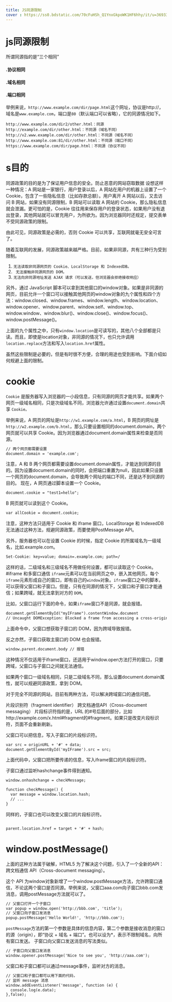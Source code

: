 ```yaml
---
title: JS同源限制
cover : https://ss0.bdstatic.com/70cFuHSh_Q1YnxGkpoWK1HF6hhy/it/u=3693300169,869948815&fm=26&gp=0.jpg
---
```

# js同源限制
所谓同源指的是“三个相同”
#### .协议相同
#### .域名相同
#### .端口相同
举例来说，`http://www.example.com/dir/page.html`这个网址，协议是http://，域名是`www.example.com`，端口是`80`（默认端口可以省略），它的同源情况如下。

`http://www.example.com/dir2/other.html：同源`
`http://example.com/dir/other.html：不同源（域名不同）`
`http://v2.www.example.com/dir/other.html：不同源（域名不同）`
`http://www.example.com:81/dir/other.html：不同源（端口不同）`
`https://www.example.com/dir/page.html：不同源（协议不同）`
# s目的
同源政策的目的是为了保证用户信息的安全。防止恶意的网站窃取数据
设想这样一种情况：A 网站是一家银行，用户登录以后，A 网站在用户的机器上设置了一个 Cookie，包含了一些隐私信息（比如存款总额）。用户离开 A 网站以后，又去访问 B 网站，如果没有同源限制，B 网站可以读取 A 网站的 Cookie，那么隐私信息就会泄漏。更可怕的是，Cookie 往往用来保存用户的登录状态，如果用户没有退出登录，其他网站就可以冒充用户，为所欲为。因为浏览器同时还规定，提交表单不受同源政策的限制。

由此可见，同源政策是必需的，否则 Cookie 可以共享，互联网就毫无安全可言了。



随着互联网的发展，同源政策越来越严格。目前，如果非同源，共有三种行为受到限制。

1.  `无法读取非同源网页的 Cookie、LocalStorage 和 IndexedDB。`
2. ` 无法接触非同源网页的 DOM。`
3.  `无法向非同源地址发送 AJAX 请求（可以发送，但浏览器会拒绝接收响应）`

另外，通过 JavaScript 脚本可以拿到其他窗口的window对象。如果是非同源的网页，目前允许一个窗口可以接触其他网页的window对象的九个属性和四个方法：window.closed、window.frames、window.length、window.location、window.opener、window.parent、window.self、window.top、window.window、window.blur()、window.close()、window.focus()、window.postMessage()。

上面的九个属性之中，只有`window.location`是可读写的，其他八个全部都是只读。而且，即使是location对象，非同源的情况下，也只允许调用```location.replace```方法和写入```location.href```属性。

虽然这些限制是必要的，但是有时很不方便，合理的用途也受到影响。下面介绍如何规避上面的限制。
# cookie
`Cookie` 是服务器写入浏览器的一小段信息，只有同源的网页才能共享。如果两个网页一级域名相同，只是次级域名不同，浏览器允许通过设置```document.domain```共享 ```Cookie。```

举例来说，A 网页的网址是`http://w1.example.com/a.html`，B 网页的网址是`http://w2.example.com/b.html`，那么只要设置相同的document.domain，两个网页就可以共享 Cookie。因为浏览器通过document.domain属性来检查是否同源。

``` html
// 两个网页都需要设置
document.domain = 'example.com';
```
注意，A 和 B 两个网页都需要设置document.domain属性，才能达到同源的目的。因为设置document.domain的同时，会把端口重置为null，因此如果只设置一个网页的document.domain，会导致两个网址的端口不同，还是达不到同源的目的。
现在，A 网页通过脚本设置一个 Cookie。

```HTML
document.cookie = "test1=hello";

```
B 网页就可以读到这个 Cookie。
```html
var allCookie = document.cookie;

```
注意，这种方法只适用于 Cookie 和 iframe 窗口，LocalStorage 和 IndexedDB 无法通过这种方法，规避同源政策，而要使用PostMessage API。

另外，服务器也可以在设置 Cookie 的时候，指定 Cookie 的所属域名为一级域名，比如.example.com。
```html
Set-Cookie: key=value; domain=.example.com; path=/

```
这样的话，二级域名和三级域名不用做任何设置，都可以读取这个 Cookie。
#iframe 和多窗口通信
`iframe`元素可以在当前网页之中，嵌入其他网页。每个```iframe```元素形成自己的窗口，即有自己的```window```对象。```iframe```窗口之中的脚本，可以获得父窗口和子窗口。但是，只有在同源的情况下，父窗口和子窗口才能通信；如果跨域，就无法拿到对方的 ```DOM```。

比如，父窗口运行下面的命令，如果```iframe```窗口不是同源，就会报错。
```html
document.getElementById("myIFrame").contentWindow.document
// Uncaught DOMException: Blocked a frame from accessing a cross-origin frame.
```
上面命令中，父窗口想获取子窗口的 DOM，因为跨域导致报错。

反之亦然，子窗口获取主窗口的 DOM 也会报错。
```html
window.parent.document.body // 报错

```
这种情况不仅适用于iframe窗口，还适用于window.open方法打开的窗口，只要跨域，父窗口与子窗口之间就无法通信。

如果两个窗口一级域名相同，只是二级域名不同，那么设置document.domain属性，就可以规避同源政策，拿到 DOM。

对于完全不同源的网站，目前有两种方法，可以解决跨域窗口的通信问题。

片段识别符（fragment identifier）
跨文档通信API（Cross-document messaging）
片段标识符指的是，URL 的#号后面的部分，比如http://example.com/x.html#fragment的#fragment。如果只是改变片段标识符，页面不会重新刷新。

父窗口可以把信息，写入子窗口的片段标识符。

```html
var src = originURL + '#' + data;
document.getElementById('myIFrame').src = src;

```
上面代码中，父窗口把所要传递的信息，写入iframe窗口的片段标识符。

子窗口通过监听hashchange事件得到通知。
```html
window.onhashchange = checkMessage;

function checkMessage() {
  var message = window.location.hash;
  // ...
}
```
同样的，子窗口也可以改变父窗口的片段标识符。
```html

parent.location.href = target + '#' + hash;

```
# window.postMessage()
上面的这种方法属于破解，HTML5 为了解决这个问题，引入了一个全新的API：跨文档通信 API（Cross-document messaging）。

这个 API 为window对象新增了一个window.postMessage方法，允许跨窗口通信，不论这两个窗口是否同源。举例来说，父窗口aaa.com向子窗口bbb.com发消息，调用postMessage方法就可以了。
```html
// 父窗口打开一个子窗口
var popup = window.open('http://bbb.com', 'title');
// 父窗口向子窗口发消息
popup.postMessage('Hello World!', 'http://bbb.com');

```
`postMessage`方法的第一个参数是具体的信息内容，第二个参数是接收消息的窗口的源（origin），即“协议 + 域名 + 端口”。也可以设为*，表示不限制域名，向所有窗口发送。
子窗口向父窗口发送消息的写法类似。
```html
// 子窗口向父窗口发消息
window.opener.postMessage('Nice to see you', 'http://aaa.com');

```
父窗口和子窗口都可以通过message事件，监听对方的消息。
```html
// 父窗口和子窗口都可以用下面的代码，
// 监听 message 消息
window.addEventListener('message', function (e) {
  console.log(e.data);
},false);
```

